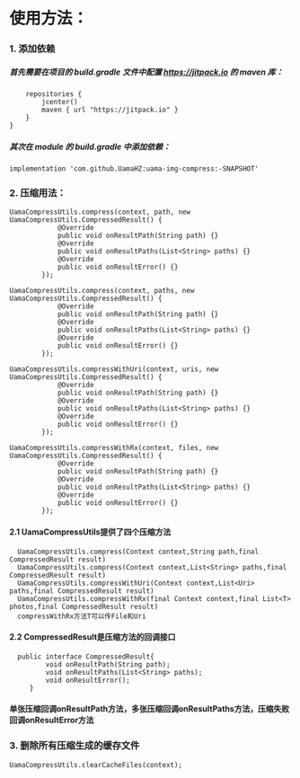 # 使用方法：

### 1. 添加依赖
##### 首先需要在项目的 build.gradle 文件中配置 https://jitpack.io 的 maven 库：
```allprojects {
    repositories {
        jcenter()
        maven { url "https://jitpack.io" }
    }
}
```
##### 其次在 module 的 build.gradle 中添加依赖：
```
implementation 'com.github.UamaHZ:uama-img-compress:-SNAPSHOT'

```
### 2. 压缩用法：
```
UamaCompressUtils.compress(context, path, new UamaCompressUtils.CompressedResult() {
            @Override
            public void onResultPath(String path) {}
            @Override
            public void onResultPaths(List<String> paths) {}
            @Override
            public void onResultError() {}
        });

UamaCompressUtils.compress(context, paths, new UamaCompressUtils.CompressedResult() {
            @Override
            public void onResultPath(String path) {}
            @Override
            public void onResultPaths(List<String> paths) {}
            @Override
            public void onResultError() {}
        });

UamaCompressUtils.compressWithUri(context, uris, new UamaCompressUtils.CompressedResult() {
            @Override
            public void onResultPath(String path) {}
            @Override
            public void onResultPaths(List<String> paths) {}
            @Override
            public void onResultError() {}
        });

UamaCompressUtils.compressWithRx(context, files, new UamaCompressUtils.CompressedResult() {
            @Override
            public void onResultPath(String path) {}
            @Override
            public void onResultPaths(List<String> paths) {}
            @Override
            public void onResultError() {}
        });
```

#### 2.1 UamaCompressUtils提供了四个压缩方法
```
  UamaCompressUtils.compress(Context context,String path,final CompressedResult result)
  UamaCompressUtils.compress(Context context,List<String> paths,final CompressedResult result)
  UamaCompressUtils.compressWithUri(Context context,List<Uri> paths,final CompressedResult result)
  UamaCompressUtils.compressWithRx(final Context context,final List<T> photos,final CompressedResult result)
  compressWithRx方法T可以传File和Uri
```
#### 2.2 CompressedResult是压缩方法的回调接口

```
  public interface CompressedResult{
         void onResultPath(String path);
         void onResultPaths(List<String> paths);
         void onResultError();
     }
 ```
#### 单张压缩回调onResultPath方法，多张压缩回调onResultPaths方法，压缩失败回调onResultError方法


### 3. 删除所有压缩生成的缓存文件
 ```
 UamaCompressUtils.clearCacheFiles(context);
 ```




